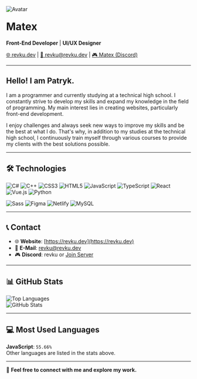 <img align="left" src="https://i.pinimg.com/736x/fd/d8/e4/fdd8e41170eeae2958be3fa18a3d837e.jpg" alt="Avatar"/>

# Matex  
**Front-End Developer** | **UI/UX Designer**

[🌐 revku.dev](https://revku.dev) | [📧 revku@revku.dev](mailto:28.matimateusz@gmail.com) | [🎮 Matex (Discord)](#)  

---

## Hello! I am Patryk.  
I am a programmer and currently studying at a technical high school. I constantly strive to develop my skills and expand my knowledge in the field of programming. My main interest lies in creating websites, particularly front-end development.  

I enjoy challenges and always seek new ways to improve my skills and be the best at what I do. That's why, in addition to my studies at the technical high school, I continuously train myself through various courses to provide my clients with the best solutions possible.  

---

## 🛠 Technologies  

![C#](https://img.shields.io/badge/-C%23-239120?style=flat-square&logo=c-sharp&logoColor=white) 
![C++](https://img.shields.io/badge/-C++-00599C?style=flat-square&logo=c%2B%2B&logoColor=white) 
![CSS3](https://img.shields.io/badge/-CSS3-1572B6?style=flat-square&logo=css3)
![HTML5](https://img.shields.io/badge/-HTML5-E34F26?style=flat-square&logo=html5&logoColor=white) 
![JavaScript](https://img.shields.io/badge/-JavaScript-F7DF1E?style=flat-square&logo=javascript&logoColor=black)
![TypeScript](https://img.shields.io/badge/-TypeScript-007ACC?style=flat-square&logo=typescript)
![React](https://img.shields.io/badge/-React-61DAFB?style=flat-square&logo=react&logoColor=black) 
![Vue.js](https://img.shields.io/badge/-Vue.js-4FC08D?style=flat-square&logo=vue.js&logoColor=white)
![Python](https://img.shields.io/badge/-Python-3776AB?style=flat-square&logo=python&logoColor=white)

![Sass](https://img.shields.io/badge/-Sass-CC6699?style=flat-square&logo=sass&logoColor=white) 
![Figma](https://img.shields.io/badge/-Figma-F24E1E?style=flat-square&logo=figma&logoColor=white)
![Netlify](https://img.shields.io/badge/-Netlify-00C7B7?style=flat-square&logo=netlify)
![MySQL](https://img.shields.io/badge/-MySQL-00000F?style=flat-square&logo=mysql&logoColor=white)

---

## 📞 Contact  

- 🌐 **Website**: [https://revku.dev](https://revku.dev)  
- 📧 **E-Mail**: [revku@revku.dev](mailto:revku@revku.dev)  
- 🎮 **Discord**: revku or [Join Server](#)

---

## 📊 GitHub Stats  

![Top Languages](https://github-readme-stats.vercel.app/api/top-langs/?username=revku&layout=compact&theme=dark)  
![GitHub Stats](https://github-readme-stats.vercel.app/api?username=revku&show_icons=true&theme=dark&count_private=true)

---

## 💻 Most Used Languages  

**JavaScript**: `55.66%`  
Other languages are listed in the stats above.  

---

🔗 **Feel free to connect with me and explore my work.**
